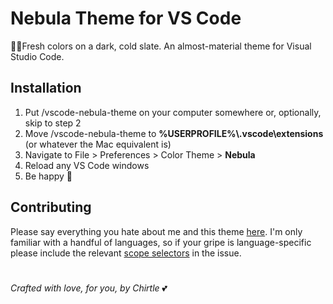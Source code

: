 # Nebula Theme for VS Code
🌌🌸Fresh colors on a dark, cold slate. An almost-material theme for Visual Studio Code.

## Installation

1. Put \/vscode-nebula-theme on your computer somewhere or, optionally, skip to step 2
2. Move \/vscode-nebula-theme to **\%USERPROFILE%\\.vscode\extensions** (or whatever the Mac equivalent is)
3. Navigate to File > Preferences > Color Theme > **Nebula**
4. Reload any VS Code windows
5. Be happy 💖

## Contributing

Please say everything you hate about me and this theme [here](https://github.com/eating-coleslaw/vscode-nebula-theme/issues). I'm only familiar with a handful of languages, so if your gripe is language-specific please include the relevant [scope selectors](https://code.visualstudio.com/docs/extensions/themes-snippets-colorizers#_textmate-theme-rules) in the issue.

# 

 _Crafted with love, for you, by Chirtle_ 💕